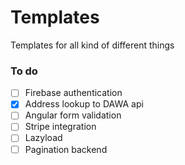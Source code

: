 # Templates
Templates for all kind of different things

### To do
- [ ] Firebase authentication
- [X] Address lookup to DAWA api
- [ ] Angular form validation
- [ ] Stripe integration
- [ ] Lazyload
- [ ] Pagination backend
